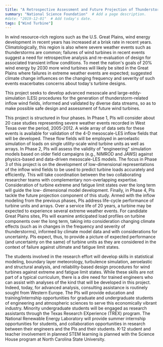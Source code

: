 ```yaml
---
title: "A Retrospective Assessment and Future Projection of Thunderstorm Impacts on the Field Performance of Wind Turbines"  # Add a page title.
summary: "National Science Foundation"  # Add a page description.
#date: "2019-12-01"  # Add today's date.
tags: ["Wind Turbine"]
---
```

In wind resource-rich regions such as the U.S. Great Plains, wind energy development in recent years has increased at a brisk rate in recent years. Climatologically, this region is also where severe weather events such as thunderstorms are common; failures of wind turbines in recent events suggest a need for retrospective analysis and re-evaluation of design for associated transient inflow conditions. To meet the nation's goals of 20% wind energy by 2030 more wind turbines will likely be sited in the Great Plains where failures in extreme weather events are expected; suggested climate change influences on the changing frequency and severity of such events exacerbates concerns about today's turbine designs.

This project seeks to develop advanced mesoscale and large-eddy-simulation (LES) procedures for the generation of thunderstorm-related inflow wind fields, informed and validated by diverse data streams, so as to make possible safe design and assessment of future wind turbines.

This project is structured in four phases. In Phase 1, PIs will consider about 20 case studies representing severe weather events recorded in West Texas over the period, 2005-2012. A wide array of data sets for these events is available for validation of the 4-D mesoscale-LES inflow fields that will be developed. These flow fields will be employed in aeroelastic simulation of loads on single utility-scale wind turbine units as well as arrays. In Phase 2, PIs will assess the validity of "engineering" simulation models based on older field campaigns (e.g., NIMROD and JAWS) against physics-based and data-driven mesoscale-LES models. The focus in Phase 3 of this project is on the development of low-dimensional representations of the inflow wind fields to be used to predict turbine loads accurately and efficiently. This will take coordination between the two collaborating researcher teams with complementary non-overlapping expertise. Consideration of turbine extreme and fatigue limit states over the long term will guide the low- dimensional model development. Finally, in Phase 4, PIs tackle the future projection component of this study. Armed with the inflow modeling from the previous phases, PIs address life-cycle performance of turbine units and arrays. Over a service life of 20 years, a turbine may be expected to experience several extreme weather events. For candidate Great Plains sites, PIs will examine anticipated load profiles on turbine components over the long term, taking into consideration changing climate effects (such as in changes in the frequency and severity of thunderstorms), informed by climate model data and with considerations for uncertainty. PIs expect, thus, to provide a picture of expected performance (and uncertainty on the same) of turbine units as they are considered in the context of failure against ultimate and fatigue limit states.

The students involved in the research effort will develop skills in statistical modeling, boundary layer meteorology, turbulence simulation, aeroelastic and structural analysis, and reliability-based design procedures for wind turbines against extreme and fatigue limit states. While these skills are not part of a typical curriculum, there is a dire need for trained engineers who can assist with analyses of the kind that will be developed in this project. Indeed, today, for advanced analysis, consulting assistance is routinely sought from Western Europe. The PIs will provide education and training/internship opportunities for graduate and undergraduate students of engineering and atmospheric sciences to serve this economically vibrant industry. Minority undergraduate students will be engaged as research assistants through the Texas Research EXperience (TREX) program. The National Renewable Energy Laboratory will provide summer internship opportunities for students, and collaboration opportunities in research between their engineers and the PIs and their students. K-12 student and teacher involvement in planned STEM learning is planned with the Science House program at North Carolina State University.
